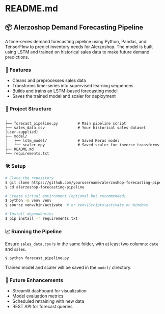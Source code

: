 # README.md

## 📦 Alerzoshop Demand Forecasting Pipeline

A time-series demand forecasting pipeline using Python, Pandas, and TensorFlow to predict inventory needs for Alerzoshop. The model is built using LSTM and trained on historical sales data to make future demand predictions.

### 🚀 Features
- Cleans and preprocesses sales data
- Transforms time-series into supervised learning sequences
- Builds and trains an LSTM-based forecasting model
- Saves the trained model and scaler for deployment

### 📂 Project Structure
```
.
├── forecast_pipeline.py         # Main pipeline script
├── sales_data.csv               # Your historical sales dataset (user-supplied)
├── model/
│   ├── lstm_model/              # Saved Keras model
│   └── scaler.npy               # Saved scaler for inverse transforms
├── README.md
└── requirements.txt
```

### 🛠️ Setup
```bash
# Clone the repository
$ git clone https://github.com/yourusername/alerzoshop-forecasting-pipeline.git
$ cd alerzoshop-forecasting-pipeline

# Create virtual environment (optional but recommended)
$ python -m venv venv
$ source venv/bin/activate  # or venv\Scripts\activate on Windows

# Install dependencies
$ pip install -r requirements.txt
```

### 📈 Running the Pipeline
Ensure `sales_data.csv` is in the same folder, with at least two columns: `date` and `sales`.
```bash
$ python forecast_pipeline.py
```

Trained model and scaler will be saved in the `model/` directory.

### 🧠 Future Enhancements
- Streamlit dashboard for visualization
- Model evaluation metrics
- Scheduled retraining with new data
- REST API for forecast queries
